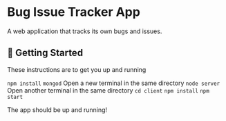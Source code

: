 # Bug Issue Tracker App
A web application that tracks its own bugs and issues.

## 🚀 Getting Started
These instructions are to get you up and running

`npm install`
`mongod`
Open a new terminal in the same directory
`node server`
Open another terminal in the same directory
`cd client`
`npm install`
`npm start`

The app should be up and running!
